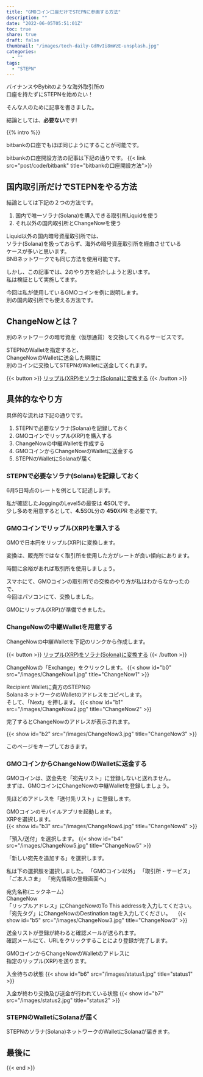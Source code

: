 ```yaml
---
title: "GMOコイン口座だけでSTEPNに参画する方法"
description: ""
date: "2022-06-05T05:51:01Z"
toc: true
share: true
draft: false
thumbnail: "/images/tech-daily-GdRvIi8mWzE-unsplash.jpg"
categories:
  - ""
tags:
  - "STEPN"
---
```


バイナンスやBybitのような海外取引所の  
口座を持たずにSTEPNを始めたい！  
 
そんな人のために記事を書きました。

結論としては、**必要ない**です!

<!--more-->

{{% intro %}} 

bitbankの口座でもほぼ同じようにすることが可能です。  

bitbankの口座開設方法の記事は下記の通りです。
{{< link src="post/code/bitbank" title="bitbankの口座開設方法">}}

## 国内取引所だけでSTEPNをやる方法

結論としては下記の２つの方法です。
1. 国内で唯一ソラナ(Solana)を購入できる取引所Liquidを使う
2. それ以外の国内取引所とChangeNowを使う

Liquid以外の国内暗号資産取引所では、  
ソラナ(Solana)を扱っておらず、海外の暗号資産取引所を経由させている  
ケースが多いと思います。  
BNBネットワークでも同じ方法を使用可能です。

しかし、この記事では、2のやり方を紹介しようと思います。  
私は検証として実施してます。  

今回は私が使用しているGMOコインを例に説明します。  
別の国内取引所でも使える方法です。  

## ChangeNowとは？

別のネットワークの暗号資産（仮想通貨）を交換してくれるサービスです。  
  
STEPNのWalletを指定すると、  
ChangeNowのWalletに送金した瞬間に  
別のコインに交換してSTEPNのWalletに送金してくれます。

{{< button >}}
<a href="https://changenow.io?link_id=f7a43f719a3c6e&amount=450&from=xrp&to=sol" target="_blank">リップル(XRP)をソラナ(Solona)に変換する</a>
{{< /button >}}

## 具体的なやり方

具体的な流れは下記の通りです。
1. STEPNで必要なソラナ(Solana)を記録しておく
2. GMOコインでリップル(XRP)を購入する
3. ChangeNowの中継Walletを作成する
4. GMOコインからChangeNowのWalletに送金する
5. STEPNのWalletにSolanaが届く

### STEPNで必要なソラナ(Solana)を記録しておく

6月5日時点のレートを例として記述します。  
   
私が確認したJoggingのLevel5の最安は **4**SOLです。    
少し多めを用意するとして、**4.5**SOL分の **450**XPR を必要です。

### GMOコインでリップル(XRP)を購入する

GMOで日本円をリップル(XRP)に変換します。  
  
変換は、販売所ではなく取引所を使用した方がレートが良い傾向にあります。 
   
時間に余裕があれば取引所を使用しましょう。  
  
スマホにて、GMOコインの取引所での交換のやり方が私はわからなかったので、   
今回はパソコンにて、交換しました。   
  
GMOにリップル(XRP)が準備できました。  

### ChangeNowの中継Walletを用意する

ChangeNowの中継Walletを下記のリンクから作成します。

{{< button >}}
<a href="https://changenow.io?link_id=f7a43f719a3c6e&amount=450&from=xrp&to=sol" target="_blank">リップル(XRP)をソラナ(Solona)に変換する</a>
{{< /button >}}

ChangeNowの「Exchange」をクリックします。
{{< show id="b0" src="/images/ChangeNow1.jpg" title="ChangeNow1" >}}

Recipient Walletに貴方のSTEPNの  
SolanaネットワークのWalletのアドレスをコピペします。  
そして、「Next」を押します。
{{< show id="b1" src="/images/ChangeNow2.jpg" title="ChangeNow2" >}}

完了するとChangeNowのアドレスが表示されます。

{{< show id="b2" src="/images/ChangeNow3.jpg" title="ChangeNow3" >}}

このページをキープしておきます。

### GMOコインからChangeNowのWalletに送金する

GMOコインは、送金先を「宛先リスト」に登録しないと送れません。  
まずは、GMOコインにChangeNowの中継Walletを登録しましょう。

先ほどのアドレスを「送付先リスト」に登録します。  

GMOコインのモバイルアプリを起動します。  
XRPを選択します。  
{{< show id="b3" src="/images/ChangeNow4.jpg" title="ChangeNow4" >}}

「預入/送付」を選択します。
{{< show id="b4" src="/images/ChangeNow5.jpg" title="ChangeNow5" >}}

「新しい宛先を追加する」を選択します。

私は下の選択肢を選択しました。
「GMOコイン以外」
「取引所・サービス」
「ご本人さま」
「宛先情報の登録画面へ」

宛先名称(ニックネーム）  
  ChangeNow  
「リップルアドレス」にChangeNowのTo This addressを入力してください。  
「宛先タグ」にChangeNowのDestination tagを入力してください。
　{{< show id="b5" src="/images/ChangeNow3.jpg" title="ChangeNow3" >}}

送金リストが登録が終わると確認メールが送られます。  
確認メールにて、URLをクリックすることにより登録が完了します。

GMOコインからChangeNowのWalletのアドレスに  
指定のリップル(XRP)を送ります。

入金待ちの状態
{{< show id="b6" src="/images/status1.jpg" title="status1" >}}

入金が終わり交換及び送金が行われている状態
{{< show id="b7" src="/images/status2.jpg" title="status2" >}}

### STEPNのWalletにSolanaが届く

STEPNのソラナ(Solana)ネットワークのWalletにSolanaが届きます。

## 最後に

{{< end >}} 


